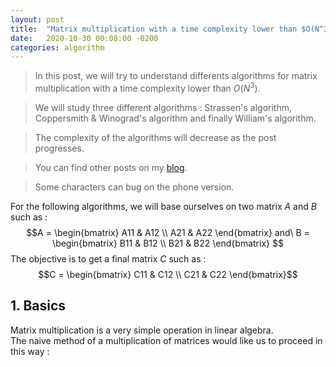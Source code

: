 ```yaml
---
layout: post
title:  "Matrix multiplication with a time complexity lower than $O(N^3)$"
date:   2020-10-30 00:08:00 -0200
categories: algorithm
---
```


> In this post, we will try to understand differents algorithms for matrix multiplication with a time complexity lower than $O(N^3)$.  

> We will study three different algorithms : Strassen's algorithm, Coppersmith & Winograd's algorithm and finally William's algorithm.  

> The complexity of the algorithms will decrease as the post progresses.  

> You can find other posts on my [blog](https://aidri.github.io/emping/blog/).  

> Some characters can bug on the phone version.

For the following algorithms, we will base ourselves on two matrix $A$ and $B$ such as :
$$A = 
\begin{bmatrix} 
A11 & A12 \\  
A21 & A22 
\end{bmatrix} 
and\ B = 
\begin{bmatrix} 
B11 & B12 \\  
B21 & B22 
\end{bmatrix} $$
The objective is to get a final matrix $C$ such as :
$$C = 
\begin{bmatrix} 
C11 & C12 \\  
C21 & C22 
\end{bmatrix}$$

## 1. Basics  

Matrix multiplication is a very simple operation in linear algebra.  
The naive method of a multiplication of matrices would like us to proceed in this way :  
